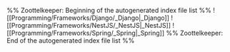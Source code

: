 %% Zoottelkeeper: Beginning of the autogenerated index file list  %%
 ![[Programming/Frameworks/Django/_Django|_Django]]
 ![[Programming/Frameworks/NestJS/_NestJS|_NestJS]]
 ![[Programming/Frameworks/Spring/_Spring|_Spring]]
%% Zoottelkeeper: End of the autogenerated index file list  %%
